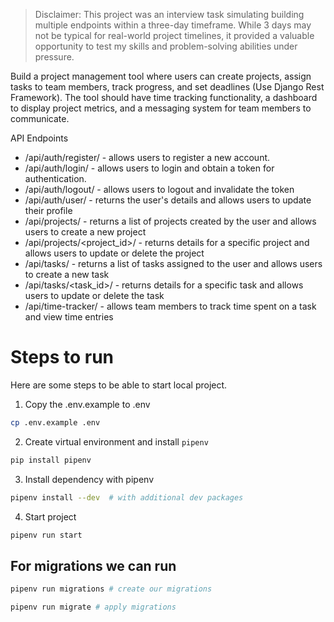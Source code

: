 > Disclaimer: This project was an interview task simulating building multiple endpoints within a three-day timeframe. While 3 days may not be typical for real-world project timelines, it provided a valuable opportunity to test my skills and problem-solving abilities under pressure.

Build a project management tool where users can create projects, assign tasks to team members, track progress, and set deadlines (Use Django Rest Framework). The tool should have time tracking functionality, a dashboard to display project metrics, and a messaging system for team members to communicate. 

API Endpoints
- /api/auth/register/ - allows users to register a new account.
- /api/auth/login/ - allows users to login and obtain a token for authentication.
- /api/auth/logout/ - allows users to logout and invalidate the token
- /api/auth/user/ - returns the user's details and allows users to update their profile
- /api/projects/ - returns a list of projects created by the user and allows users to create a new project
- /api/projects/<project_id>/ - returns details for a specific project and allows users to update or delete the project 
- /api/tasks/ - returns a list of tasks assigned to the user and allows users to create a new task
- /api/tasks/<task_id>/ - returns details for a specific task and allows users to update or delete the task
- /api/time-tracker/ - allows team members to track time spent on a task and view time entries
 

# Steps to run
Here are some steps to be able to start local project.

1. Copy the .env.example to .env
```sh
cp .env.example .env
```

2. Create virtual environment and install `pipenv`
```sh
pip install pipenv
```

3. Install dependency with pipenv
```sh
pipenv install --dev  # with additional dev packages
```

4. Start project
```sh
pipenv run start
```

## For migrations we can run

```sh
pipenv run migrations # create our migrations
```

```sh
pipenv run migrate # apply migrations
```


